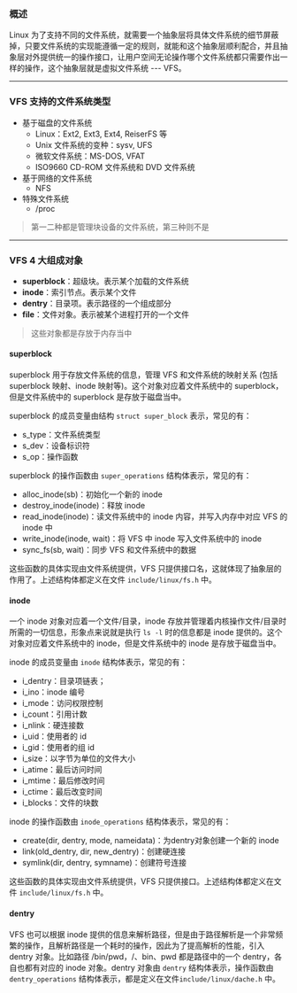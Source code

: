 ### 概述

Linux 为了支持不同的文件系统，就需要一个抽象层将具体文件系统的细节屏蔽掉，只要文件系统的实现能遵循一定的规则，就能和这个抽象层顺利配合，并且抽象层对外提供统一的操作接口，让用户空间无论操作哪个文件系统都只需要作出一样的操作，这个抽象层就是虚拟文件系统 --- VFS。

---

### VFS 支持的文件系统类型

- 基于磁盘的文件系统
  - Linux：Ext2, Ext3, Ext4, ReiserFS 等
  - Unix 文件系统的变种：sysv, UFS
  - 微软文件系统：MS-DOS, VFAT
  - ISO9660 CD-ROM 文件系统和 DVD 文件系统
- 基于网络的文件系统
  - NFS
- 特殊文件系统
  - /proc

> 第一二种都是管理块设备的文件系统，第三种则不是

---

### VFS 4 大组成对象

- **superblock**：超级块。表示某个加载的文件系统
- **inode**：索引节点。表示某个文件
- **dentry**：目录项。表示路径的一个组成部分
- **file**：文件对象。表示被某个进程打开的一个文件

> 这些对象都是存放于内存当中

#### superblock

superblock 用于存放文件系统的信息，管理 VFS 和文件系统的映射关系 (包括 superblock 映射、inode 映射等)。这个对象对应着文件系统中的 superblock，但是文件系统中的 superblock 是存放于磁盘当中。

superblock 的成员变量由结构 `struct super_block` 表示，常见的有：

- s_type：文件系统类型
- s_dev：设备标识符
- s_op：操作函数

superblock 的操作函数由 `super_operations` 结构体表示，常见的有：

- alloc_inode(sb)：初始化一个新的 inode
- destroy_inode(inode)：释放 inode
- read_inode(inode)：读文件系统中的 inode 内容，并写入内存中对应 VFS 的 inode 中
- write_inode(inode, wait)：将 VFS 中 inode 写入文件系统中的 inode
- sync_fs(sb, wait)：同步 VFS 和文件系统中的数据

这些函数的具体实现由文件系统提供，VFS 只提供接口名，这就体现了抽象层的作用了。上述结构体都定义在文件 `include/linux/fs.h` 中。

#### inode

一个 inode 对象对应着一个文件/目录，inode 存放并管理着内核操作文件/目录时所需的一切信息，形象点来说就是执行 `ls -l` 时的信息都是 inode 提供的。这个对象对应着文件系统中的 inode，但是文件系统中的 inode 是存放于磁盘当中。

inode 的成员变量由 `inode` 结构体表示，常见的有：

- i_dentry：目录项链表；
- i_ino：inode 编号
- i_mode：访问权限控制
- i_count：引用计数
- i_nlink：硬连接数
- i_uid：使用者的 id
- i_gid：使用者的组 id
- i_size：以字节为单位的文件大小
- i_atime：最后访问时间
- i_mtime：最后修改时间
- i_ctime：最后改变时间
- i_blocks：文件的块数

inode 的操作函数由 `inode_operations` 结构体表示，常见的有：

- create(dir, dentry, mode, nameidata)：为dentry对象创建一个新的 inode
- link(old_dentry, dir, new_dentry)：创建硬连接
- symlink(dir, dentry, symname)：创建符号连接

这些函数的具体实现由文件系统提供，VFS 只提供接口。上述结构体都定义在文件 `include/linux/fs.h` 中。

#### dentry

VFS 也可以根据 inode 提供的信息来解析路径，但是由于路径解析是一个非常频繁的操作，且解析路径是一个耗时的操作，因此为了提高解析的性能，引入 dentry 对象。比如路径 /bin/pwd，/、bin、pwd 都是路径中的一个 dentry，各自也都有对应的 inode 对象。dentry 对象由 `dentry` 结构体表示，操作函数由 `dentry_operations` 结构体表示，都是定义在文件`include/linux/dache.h` 中。









